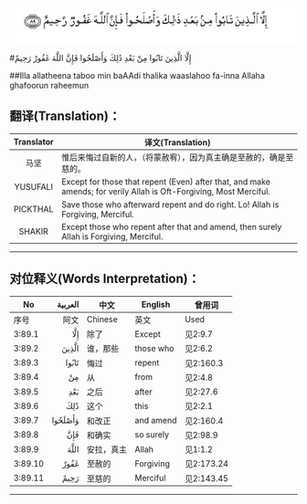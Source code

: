 ![003:089](images/003_089.gif)

#إِلَّا الَّذِينَ تَابُوا مِنْ بَعْدِ ذَٰلِكَ وَأَصْلَحُوا فَإِنَّ اللَّهَ غَفُورٌ رَحِيمٌ 

##Illa allatheena taboo min baAAdi thalika waaslahoo fa-inna Allaha ghafoorun raheemun 

## 翻译(Translation)：

| Translator | 译文(Translation)                                            |
| :--------: | ------------------------------------------------------------ |
|    马坚    | 惟后来悔过自新的人，（将蒙赦宥），因为真主确是至赦的，确是至慈的。 |
|  YUSUFALI  | Except for those that repent (Even) after that, and make amends; for verily Allah is Oft-Forgiving, Most Merciful. |
|  PICKTHAL  | Save those who afterward repent and do right. Lo! Allah is Forgiving, Merciful. |
|   SHAKIR   | Except those who repent after that and amend, then surely Allah is Forgiving, Merciful. |

---

## 对位释义(Words Interpretation)：

| No   | العربية | 中文    | English | 曾用词 |
| ---- | ------: | ------- | ------- | ------ |
| 序号 |    阿文 | Chinese | 英文    | Used   |
| 3:89.1  | إِلَّا     | 除了       | Except    | 见2:9.7    |
| 3:89.2  | الَّذِينَ   | 谁，那些   | those who | 见2:6.2    |
| 3:89.3  | تَابُوا   | 悔过       | repent    | 见2:160.3  |
| 3:89.4  | مِنْ      | 从         | from      | 见2:4.8    |
| 3:89.5  | بَعْدِ     | 之后       | after     | 见2:27.6   |
| 3:89.6  | ذَٰلِكَ     | 这个       | this      | 见2:2.1    |
| 3:89.7  | وَأَصْلَحُوا | 和改正     | and amend | 见2:160.4  |
| 3:89.8  | فَإِنَّ     | 和确实     | so surely | 见2:98.9   |
| 3:89.9  | اللَّهَ    | 安拉，真主 | Allah     | 见1:1.2    |
| 3:89.10 | غَفُورٌ    | 至赦的     | Forgiving | 见2:173.24 |
| 3:89.11 | رَحِيمٌ    | 至慈的     | Merciful  | 见2:143.45 |

---
